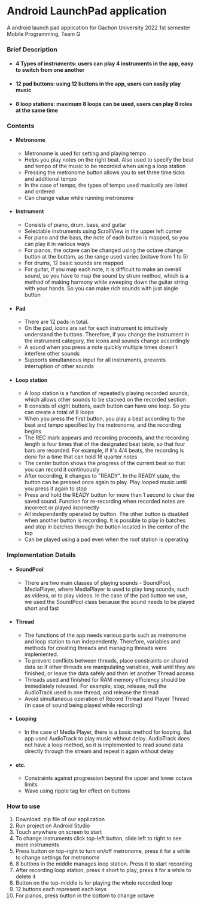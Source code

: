 # Android LaunchPad application
A android launch pad application for Gachon University 2022 1st semester Mobile Programming, Team G

### Brief Description

* #### 4 Types of instruments: users can play 4 instruments in the app, easy to switch from one another
* #### 12 pad buttons: using 12 buttons in the app, users can easily play music
* #### 8 loop stations: maximum 8 loops can be used, users can play 8 roles at the same time

### Contents
* #### Metronome 
  * Metronome is used for setting and playing tempo
  * Helps you play notes on the right beat. Also used to specify the beat and tempo of the music to be recorded when using a loop station
  * Pressing the metronome button allows you to set three time ticks and additional tempo
  * In the case of tempo, the types of tempo used musically are listed and ordered
  * Can change value while running metronome

* #### Instrument
  * Consists of piano, drum, bass, and guitar
  * Selectable instruments using ScrollView in the upper left corner
  * For piano and the bass, the note of each button is mapped, so you can play it in various ways
  * For pianos, the octave can be changed using the octave change button at the bottom, as the range used varies (octave from 1 to 5)
  * For drums, 12 basic sounds are mapped
  * For guitar, if you map each note, it is difficult to make an overall sound, so you have to map the sound by strum method, which is a method of making harmony while sweeping down the guitar string with your hands. So you can make rich sounds with just single button


* #### Pad
  * There are 12 pads in total.
  * On the pad, icons are set for each instrument to intuitively understand the buttons. Therefore, if you change the instrument in the instrument category, the icons and sounds change accordingly
  * A sound when you press a note quickly multiple times doesn't interfere other sounds
  * Supports simultaneous input for all instruments, prevents interruption of other sounds


* #### Loop station
  * A loop station is a function of repeatedly playing recorded sounds, which allows other sounds to be stacked on the recorded section
  * It consists of eight buttons, each button can have one loop. So you can create a total of 8 loops
  * When you press the first button, you play a beat according to the beat and tempo specified by the metronome, and the recording begins
  * The REC mark appears and recording proceeds, and the recording length is four times that of the designated beat table, so that four bars are recorded. For example, if it's 4/4 beats, the recording is done for a time that can hold 16 quarter notes
  * The center button shows the progress of the current beat so that you can record it continuously
  * After recording, it changes to "READY". In the READY state, the button can be pressed once again to play. Play looped music until you press it again to stop
  * Press and hold the READY button for more than 1 second to clear the saved sound. Function for re-recording when recorded notes are incorrect or played incorrectly
  * All independently operated by button. The other button is disabled when another button is recording. It is possible to play in batches and stop in batches through the button located in the center of the top
  * Can be played using a pad even when the roof station is operating



### Implementation Details
* #### SoundPool
  * There are two main classes of playing sounds - SoundPool, MediaPlayer, where MediaPlayer is used to play long sounds, such as videos, or to play videos. In the case of the pad button we use, we used the SoundPool class because the sound needs to be played short and fast
* #### Thread
  * The functions of the app needs various parts such as metronome and loop station to run independently. Therefore, variables and methods for creating threads and managing threads were implemented.
  * To prevent conflicts between threads, place constraints on shared data so if other threads are manipulating variables, wait until they are finished, or leave the data safely and then let another Thread access
  * Threads used and finished for RAM memory efficiency should be immediately released. For example, stop, release, null the AudioTrack used in one thread, and release the thread
  * Avoid simultaneous operation of Record Thread and Player Thread (in case of sound being played while recording)
* #### Looping
  * In the case of Media Player, there is a basic method for looping. But app used AudioTrack to play music without delay. AudioTrack does not have a loop method, so it is implemented to read sound data directly through the stream and repeat it again without delay
* #### etc.
  * Constraints against progression beyond the upper and lower octave limits
  * Wave using ripple tag for effect on buttons





### How to use
1. Download .zip file of our application
2. Run project on Android Studio
3. Touch anywhere on screen to start
4. To change instruments click top-left button, slide left to right to see more instruments
5. Press button on top-right to turn on/off metronome, press it for a while to change settings for metronome
6. 8 buttons in the middle manages loop station. Press it to start recording
7. After recording loop station, press it short to play, press it for a while to delete it
8. Button on the top-middle is for playing the whole recorded loop
9. 12 buttons each represent each keys
10. For pianos, press button in the bottom to change octave



